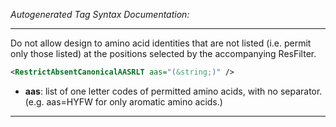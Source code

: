 _Autogenerated Tag Syntax Documentation:_

---
Do not allow design to amino acid identities that are not listed (i.e. permit only those listed) at the positions selected by the accompanying ResFilter.

```xml
<RestrictAbsentCanonicalAASRLT aas="(&string;)" />
```

-   **aas**: list of one letter codes of permitted amino acids, with no separator. (e.g. aas=HYFW for only aromatic amino acids.)

---
